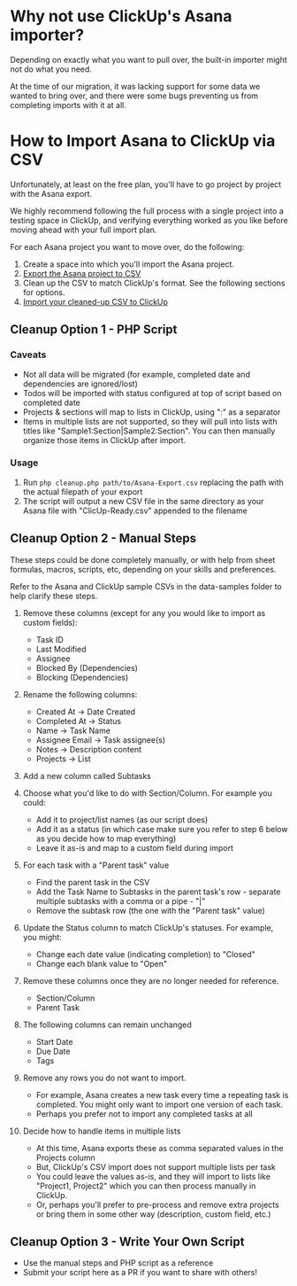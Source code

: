 # Why not use ClickUp's Asana importer?

Depending on exactly what you want to pull over, the built-in importer might not do what you need.

At the time of our migration, it was lacking support for some data we wanted to bring over, and there were some bugs preventing us from completing imports with it at all.

# How to Import Asana to ClickUp via CSV

Unfortunately, at least on the free plan, you'll have to go project by project with the Asana export.

We highly recommend following the full process with a single project into a testing space in ClickUp, and verifying everything worked as you like before moving ahead with your full import plan.

For each Asana project you want to move over, do the following:

1. Create a space into which you'll import the Asana project.
2. [Export the Asana project to CSV](https://help.asana.com/hc/en-us/articles/14139896860955-Privacy-and-security#sts=Export)
3. Clean up the CSV to match ClickUp's format. See the following sections for options.
4. [Import your cleaned-up CSV to ClickUp](https://help.clickup.com/hc/en-us/articles/6310834724247-Import-a-data-file-into-ClickUp)

## Cleanup Option 1 - PHP Script

### Caveats

-   Not all data will be migrated (for example, completed date and dependencies are ignored/lost)
-   Todos will be imported with status configured at top of script based on completed date
-   Projects & sections will map to lists in ClickUp, using ":" as a separator
-   Items in multiple lists are not supported, so they will pull into lists with titles like "Sample1:Section|Sample2:Section".  You can then manually organize those items in ClickUp after import.

### Usage

1. Run `php cleanup.php path/to/Asana-Export.csv` replacing the path with the actual filepath of your export
2. The script will output a new CSV file in the same directory as your Asana file with "ClicUp-Ready.csv" appended to the filename

## Cleanup Option 2 - Manual Steps

These steps could be done completely manually, or with help from sheet formulas, macros, scripts, etc, depending on your skills and preferences.

Refer to the Asana and ClickUp sample CSVs in the data-samples folder to help clarify these steps.

1.  Remove these columns (except for any you would like to import as custom fields):
    -   Task ID
    -   Last Modified
    -   Assignee
    -   Blocked By (Dependencies)
    -   Blocking (Dependencies)

2.  Rename the following columns:
    -   Created At -> Date Created
    -   Completed At -> Status
    -   Name -> Task Name
    -   Assignee Email -> Task assignee(s)
    -   Notes -> Description content
    -   Projects -> List

3.  Add a new column called Subtasks

4.  Choose what you'd like to do with Section/Column.  For example you could:
    -   Add it to project/list names (as our script does)
    -   Add it as a status (in which case make sure you refer to step 6 below as you decide how to map everything)
    -   Leave it as-is and map to a custom field during import

5.  For each task with a "Parent task" value
    -   Find the parent task in the CSV
    -   Add the Task Name to Subtasks in the parent task's row - separate multiple subtasks with a comma or a pipe - "|"
    -   Remove the subtask row (the one with the "Parent task" value)

6.  Update the Status column to match ClickUp's statuses. For example, you might:
    -   Change each date value (indicating completion) to "Closed"
    -   Change each blank value to "Open"

7.  Remove these columns once they are no longer needed for reference.
    -   Section/Column
    -   Parent Task

8.  The following columns can remain unchanged
    -   Start Date
    -   Due Date
    -   Tags

9.  Remove any rows you do not want to import.
    -   For example, Asana creates a new task every time a repeating task is completed. You might only want to import one version of each task.
    -   Perhaps you prefer not to import any completed tasks at all

10. Decide how to handle items in multiple lists
    -   At this time, Asana exports these as comma separated values in the Projects column
    -   But, ClickUp's CSV import does not support multiple lists per task
    -   You could leave the values as-is, and they will import to lists like "Project1, Project2" which you can then process manually in ClickUp.
    -   Or, perhaps you'll prefer to pre-process and remove extra projects or bring them in some other way (description, custom field, etc.)

## Cleanup Option 3 - Write Your Own Script

-   Use the manual steps and PHP script as a reference
-   Submit your script here as a PR if you want to share with others!
